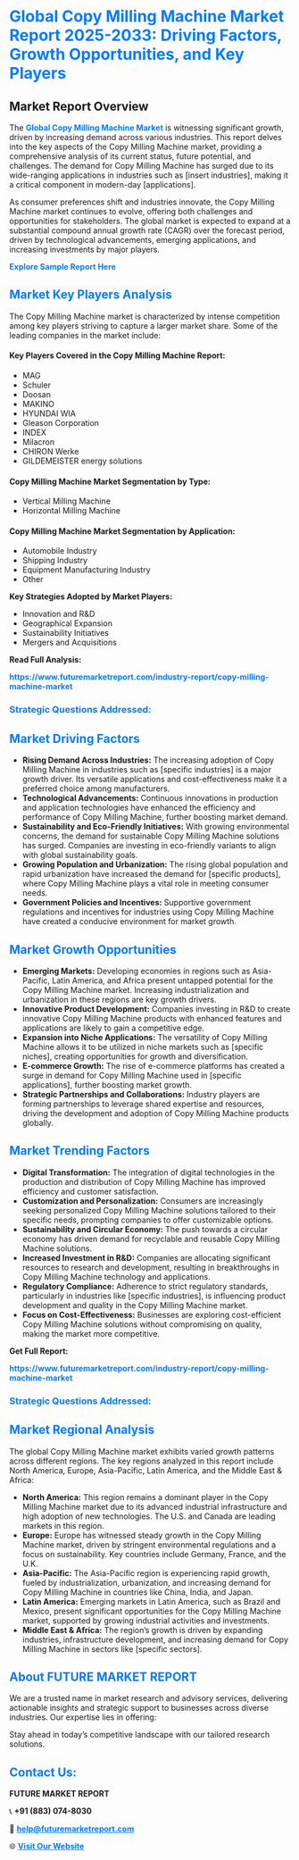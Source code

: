 <h1 style="color: #007BFF;">Global Copy Milling Machine Market Report 2025-2033: Driving Factors, Growth Opportunities, and Key Players</h1>

<section id="overview">
<h2>Market Report Overview</h2>
<p>The <a href="https://www.futuremarketreport.com/industry-report/copy-milling-machine-market" style="color: #007BFF; text-decoration: none;"><strong>Global Copy Milling Machine Market</strong></a> is witnessing significant growth, driven by increasing demand across various industries. This report delves into the key aspects of the Copy Milling Machine market, providing a comprehensive analysis of its current status, future potential, and challenges. The demand for Copy Milling Machine has surged due to its wide-ranging applications in industries such as [insert industries], making it a critical component in modern-day [applications].</p>
<p>As consumer preferences shift and industries innovate, the Copy Milling Machine market continues to evolve, offering both challenges and opportunities for stakeholders. The global market is expected to expand at a substantial compound annual growth rate (CAGR) over the forecast period, driven by technological advancements, emerging applications, and increasing investments by major players.</p>
</section>

<section id="overview">
<p><a href="https://www.futuremarketreport.com/request-sample/reportId=107784" style="color: #007BFF; text-decoration: none;"><strong>Explore Sample Report Here</strong></a></p>
</section>

<section id="key-players">
<h2 style="color: #007BFF;">Market Key Players Analysis</h2>
<p>The Copy Milling Machine market is characterized by intense competition among key players striving to capture a larger market share. Some of the leading companies in the market include:</p>
<h4>Key Players Covered in the Copy Milling Machine Report:</h4>
<ul><li>MAG</li><li>Schuler</li><li>Doosan</li><li>MAKINO</li><li>HYUNDAI WIA</li><li>Gleason Corporation</li><li>INDEX</li><li>Milacron</li><li>CHIRON Werke</li><li>GILDEMEISTER energy solutions</li></ul>
<h4>Copy Milling Machine Market Segmentation by Type:</h4>
<ul><li>Vertical Milling Machine</li><li>Horizontal Milling Machine</li></ul>

<h4>Copy Milling Machine Market Segmentation by Application:</h4>
<ul><li>Automobile Industry</li><li>Shipping Industry</li><li>Equipment Manufacturing Industry</li><li>Other</li></ul>
<p><strong>Key Strategies Adopted by Market Players:</strong></p>
<ul>
<li>Innovation and R&D</li>
<li>Geographical Expansion</li>
<li>Sustainability Initiatives</li>
<li>Mergers and Acquisitions</li>
</ul>
</section>

<section>
<p><strong>Read Full Analysis: </strong></p><a href="https://www.futuremarketreport.com/industry-report/copy-milling-machine-market" style="color: #007BFF; text-decoration: none;"><strong>https://www.futuremarketreport.com/industry-report/copy-milling-machine-market</strong></a>
<h3 style="color: #007BFF;">Strategic Questions Addressed:</h3>
</section>

<section id="driving-factors">
<h2 style="color: #007BFF;">Market Driving Factors</h2>
<ul>
<li><strong>Rising Demand Across Industries:</strong> The increasing adoption of Copy Milling Machine in industries such as [specific industries] is a major growth driver. Its versatile applications and cost-effectiveness make it a preferred choice among manufacturers.</li>
<li><strong>Technological Advancements:</strong> Continuous innovations in production and application technologies have enhanced the efficiency and performance of Copy Milling Machine, further boosting market demand.</li>
<li><strong>Sustainability and Eco-Friendly Initiatives:</strong> With growing environmental concerns, the demand for sustainable Copy Milling Machine solutions has surged. Companies are investing in eco-friendly variants to align with global sustainability goals.</li>
<li><strong>Growing Population and Urbanization:</strong> The rising global population and rapid urbanization have increased the demand for [specific products], where Copy Milling Machine plays a vital role in meeting consumer needs.</li>
<li><strong>Government Policies and Incentives:</strong> Supportive government regulations and incentives for industries using Copy Milling Machine have created a conducive environment for market growth.</li>
</ul>
</section>

<section id="growth-opportunities">
<h2 style="color: #007BFF;">Market Growth Opportunities</h2>
<ul>
<li><strong>Emerging Markets:</strong> Developing economies in regions such as Asia-Pacific, Latin America, and Africa present untapped potential for the Copy Milling Machine market. Increasing industrialization and urbanization in these regions are key growth drivers.</li>
<li><strong>Innovative Product Development:</strong> Companies investing in R&D to create innovative Copy Milling Machine products with enhanced features and applications are likely to gain a competitive edge.</li>
<li><strong>Expansion into Niche Applications:</strong> The versatility of Copy Milling Machine allows it to be utilized in niche markets such as [specific niches], creating opportunities for growth and diversification.</li>
<li><strong>E-commerce Growth:</strong> The rise of e-commerce platforms has created a surge in demand for Copy Milling Machine used in [specific applications], further boosting market growth.</li>
<li><strong>Strategic Partnerships and Collaborations:</strong> Industry players are forming partnerships to leverage shared expertise and resources, driving the development and adoption of Copy Milling Machine products globally.</li>
</ul>
</section>

<section id="trending-factors">
<h2 style="color: #007BFF;">Market Trending Factors</h2>
<ul>
<li><strong>Digital Transformation:</strong> The integration of digital technologies in the production and distribution of Copy Milling Machine has improved efficiency and customer satisfaction.</li>
<li><strong>Customization and Personalization:</strong> Consumers are increasingly seeking personalized Copy Milling Machine solutions tailored to their specific needs, prompting companies to offer customizable options.</li>
<li><strong>Sustainability and Circular Economy:</strong> The push towards a circular economy has driven demand for recyclable and reusable Copy Milling Machine solutions.</li>
<li><strong>Increased Investment in R&D:</strong> Companies are allocating significant resources to research and development, resulting in breakthroughs in Copy Milling Machine technology and applications.</li>
<li><strong>Regulatory Compliance:</strong> Adherence to strict regulatory standards, particularly in industries like [specific industries], is influencing product development and quality in the Copy Milling Machine market.</li>
<li><strong>Focus on Cost-Effectiveness:</strong> Businesses are exploring cost-efficient Copy Milling Machine solutions without compromising on quality, making the market more competitive.</li>
</ul>
</section>

<section>
<p><strong>Get Full Report: </strong></p><a href="https://www.futuremarketreport.com/industry-report/copy-milling-machine-market" style="color: #007BFF; text-decoration: none;"><strong>https://www.futuremarketreport.com/industry-report/copy-milling-machine-market</strong></a>
<h3 style="color: #007BFF;">Strategic Questions Addressed:</h3>
</section>


<section id="regional-analysis">
<h2 style="color: #007BFF;">Market Regional Analysis</h2>
<p>The global Copy Milling Machine market exhibits varied growth patterns across different regions. The key regions analyzed in this report include North America, Europe, Asia-Pacific, Latin America, and the Middle East & Africa:</p>
<ul>
<li><strong>North America:</strong> This region remains a dominant player in the Copy Milling Machine market due to its advanced industrial infrastructure and high adoption of new technologies. The U.S. and Canada are leading markets in this region.</li>
<li><strong>Europe:</strong> Europe has witnessed steady growth in the Copy Milling Machine market, driven by stringent environmental regulations and a focus on sustainability. Key countries include Germany, France, and the U.K.</li>
<li><strong>Asia-Pacific:</strong> The Asia-Pacific region is experiencing rapid growth, fueled by industrialization, urbanization, and increasing demand for Copy Milling Machine in countries like China, India, and Japan.</li>
<li><strong>Latin America:</strong> Emerging markets in Latin America, such as Brazil and Mexico, present significant opportunities for the Copy Milling Machine market, supported by growing industrial activities and investments.</li>
<li><strong>Middle East & Africa:</strong> The region’s growth is driven by expanding industries, infrastructure development, and increasing demand for Copy Milling Machine in sectors like [specific sectors].</li>
</ul>
</section>

<footer>
<h2 style="color: #007BFF;">About FUTURE MARKET REPORT</h2>
<p>We are a trusted name in market research and advisory services, delivering actionable insights and strategic support to businesses across diverse industries. Our expertise lies in offering:</p>

<p>Stay ahead in today’s competitive landscape with our tailored research solutions.</p>

<h2 style="color: #007BFF;">Contact Us:</h2>
<p><strong>FUTURE MARKET REPORT</strong></p>
<p>📞 <strong>+91 (883) 074-8030</strong></p>
<p>📧 <strong><a href="mailto:help@futuremarketreport.com" style="color: #007BFF;">help@futuremarketreport.com</a></strong></p>
<p>🌐 <strong><a href="https://www.futuremarketreport.com/" style="color: #007BFF;">Visit Our Website</a></strong></p>
</footer>